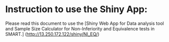 
# Instruction to use the Shiny App:

Please read this document to use the [Shiny Web App for Data analysis tool and Sample Size Calculator for Non-Inferiority and Equivalence tests in SMART.] (http://13.250.172.122/shiny/NI_EQ/)
